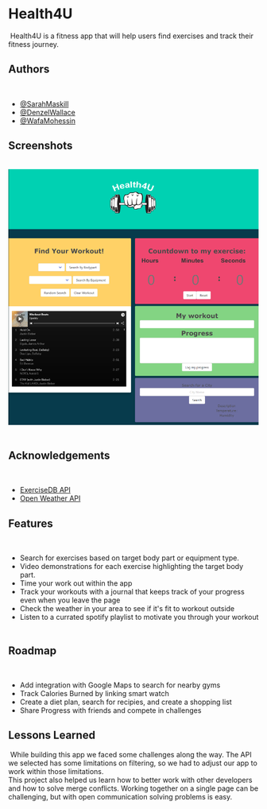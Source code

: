 # Health4U
​
Health4U is a fitness app that will help users find exercises and track their fitness journey.
## Authors
​
- [@SarahMaskill](https://www.github.com/sarahmaskill)
- [@DenzelWallace](https://github.com/zjuicem)
- [@WafaMohessin](https://github.com/WafaMohessin)
​
​
  
## Screenshots
​
![App Screenshot](./screenshot.png)
​
  
## Acknowledgements
​
 - [ExerciseDB API](https://rapidapi.com/justin-WFnsXH_t6/api/exercisedb/details)
 -  [Open Weather API](https://openweathermap.org/api)
​
  
## Features
​
- Search for exercises based on target body part or equipment type.
- Video demonstrations for each exercise highlighting the target body part. 
- Time your work out within the app
- Track your workouts with a journal that keeps track of your progress even when you leave the page
- Check the weather in your area to see if it's fit to workout outside
- Listen to a currated spotify playlist to motivate you through your workout
​
  
## Roadmap
​
- Add integration with Google Maps to search for nearby gyms
- Track Calories Burned by linking smart watch
- Create a diet plan, search for recipies, and create a shopping list
- Share Progress with friends and compete in challenges
​
  
## Lessons Learned
​
While building this app we faced some challenges along the way. The API we selected has some limitations on filtering, so we had to adjust our app to work within those limitations.  
This project also helped us learn how to better work with other developers and how to solve merge conflicts. Working together on a single page can be challenging, but with open communication solving problems is easy. 
​
  